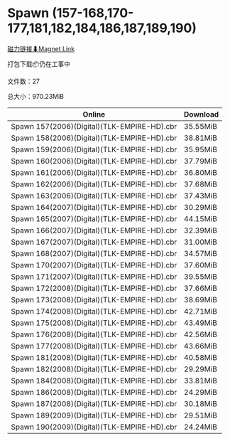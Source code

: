 # Spawn (157-168,170-177,181,182,184,186,187,189,190)

[磁力链接⬇Magnet Link](magnet:?xt=urn:btih:d05227631647bb4dd9c4e74787df0c4d318eb796&dn=Spawn%20%28157-168%2C170-177%2C181%2C182%2C184%2C186%2C187%2C189%2C190%29)

打包下载📦仍在工事中

文件数：27

总大小：970.23MiB

Online | Download
--- | ---
Spawn 157(2006)(Digital)(TLK-EMPIRE-HD).cbr | 35.55MiB
Spawn 158(2006)(Digital)(TLK-EMPIRE-HD).cbr | 38.81MiB
Spawn 159(2006)(Digital)(TLK-EMPIRE-HD).cbr | 35.95MiB
Spawn 160(2006)(Digital)(TLK-EMPIRE-HD).cbr | 37.79MiB
Spawn 161(2006)(Digital)(TLK-EMPIRE-HD).cbr | 36.80MiB
Spawn 162(2006)(Digital)(TLK-EMPIRE-HD).cbr | 37.68MiB
Spawn 163(2006)(Digital)(TLK-EMPIRE-HD).cbr | 37.43MiB
Spawn 164(2007)(Digital)(TLK-EMPIRE-HD).cbr | 30.29MiB
Spawn 165(2007)(Digital)(TLK-EMPIRE-HD).cbr | 44.15MiB
Spawn 166(2007)(Digital)(TLK-EMPIRE-HD).cbr | 32.39MiB
Spawn 167(2007)(Digital)(TLK-EMPIRE-HD).cbr | 31.00MiB
Spawn 168(2007)(Digital)(TLK-EMPIRE-HD).cbr | 34.57MiB
Spawn 170(2007)(Digital)(TLK-EMPIRE-HD).cbr | 37.60MiB
Spawn 171(2007)(Digital)(TLK-EMPIRE-HD).cbr | 39.55MiB
Spawn 172(2008)(Digital)(TLK-EMPIRE-HD).cbr | 37.66MiB
Spawn 173(2008)(Digital)(TLK-EMPIRE-HD).cbr | 38.69MiB
Spawn 174(2008)(Digital)(TLK-EMPIRE-HD).cbr | 42.71MiB
Spawn 175(2008)(Digital)(TLK-EMPIRE-HD).cbr | 43.49MiB
Spawn 176(2008)(Digital)(TLK-EMPIRE-HD).cbr | 42.56MiB
Spawn 177(2008)(Digital)(TLK-EMPIRE-HD).cbr | 43.66MiB
Spawn 181(2008)(Digital)(TLK-EMPIRE-HD).cbr | 40.58MiB
Spawn 182(2008)(Digital)(TLK-EMPIRE-HD).cbr | 29.29MiB
Spawn 184(2008)(Digital)(TLK-EMPIRE-HD).cbr | 33.81MiB
Spawn 186(2008)(Digital)(TLK-EMPIRE-HD).cbr | 24.29MiB
Spawn 187(2008)(Digital)(TLK-EMPIRE-HD).cbr | 30.18MiB
Spawn 189(2009)(Digital)(TLK-EMPIRE-HD).cbr | 29.51MiB
Spawn 190(2009)(Digital)(TLK-EMPIRE-HD).cbr | 24.24MiB